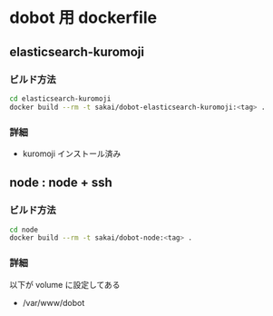 # dobot 用 dockerfile

## elasticsearch-kuromoji

### ビルド方法

```bash
cd elasticsearch-kuromoji
docker build --rm -t sakai/dobot-elasticsearch-kuromoji:<tag> .
```

### 詳細

* kuromoji インストール済み


## node : node + ssh

### ビルド方法

```bash
cd node
docker build --rm -t sakai/dobot-node:<tag> .
```

### 詳細

以下が volume に設定してある

* /var/www/dobot
